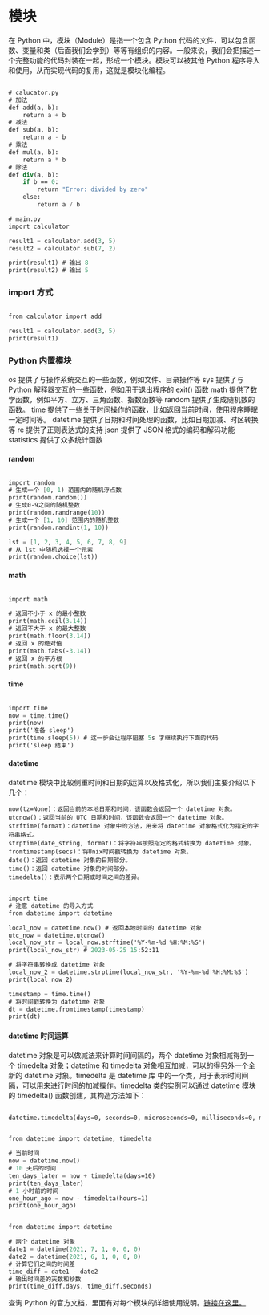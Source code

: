 # 模块
在 Python 中，模块（Module）是指一个包含 Python 代码的文件，可以包含函数、变量和类（后面我们会学到）等等有组织的内容。一般来说，我们会把描述一个完整功能的代码封装在一起，形成一个模块。模块可以被其他 Python 程序导入和使用，从而实现代码的复用，这就是模块化编程。


```scheme

# calucator.py
# 加法
def add(a, b):
    return a + b
# 减法
def sub(a, b):
    return a - b
# 乘法
def mul(a, b):
    return a * b
# 除法
def div(a, b):
    if b == 0:
        return "Error: divided by zero"
    else:
        return a / b

# main.py
import calculator

result1 = calculator.add(3, 5)
result2 = calculator.sub(7, 2)

print(result1) # 输出 8
print(result2) # 输出 5

```

### import 方式

```scheme

from calculator import add

result1 = calculator.add(3, 5)
print(result1)

```

### Python 内置模块


os	提供了与操作系统交互的一些函数，例如文件、目录操作等
sys	提供了与 Python 解释器交互的一些函数，例如用于退出程序的 exit() 函数
math	提供了数学函数，例如平方、立方、三角函数、指数函数等
random	提供了生成随机数的函数。
time	提供了一些关于时间操作的函数，比如返回当前时间，使用程序睡眠一定时间等。
datetime	提供了日期和时间处理的函数，比如日期加减、时区转换等
re	提供了正则表达式的支持
json	提供了 JSON 格式的编码和解码功能
statistics	提供了众多统计函数

#### random

```scheme

import random
# 生成一个 [0, 1) 范围内的随机浮点数
print(random.random())
# 生成0-9之间的随机整数
print(random.randrange(10))
# 生成一个 [1, 10] 范围内的随机整数
print(random.randint(1, 10))

lst = [1, 2, 3, 4, 5, 6, 7, 8, 9]
# 从 lst 中随机选择一个元素
print(random.choice(lst))

```

#### math

```scheme

import math

# 返回不小于 x 的最小整数
print(math.ceil(3.14))
# 返回不大于 x 的最大整数
print(math.floor(3.14))
# 返回 x 的绝对值
print(math.fabs(-3.14))
# 返回 x 的平方根
print(math.sqrt(9))

```

#### time

```scheme

import time
now = time.time()
print(now)
print('准备 sleep')
print(time.sleep(5)) # 这一步会让程序阻塞 5s 才继续执行下面的代码
print('sleep 结束')

```

#### datetime

datetime 模块中比较侧重时间和日期的运算以及格式化，所以我们主要介绍以下几个：

    now(tz=None)：返回当前的本地日期和时间，该函数会返回一个 datetime 对象。
    utcnow()：返回当前的 UTC 日期和时间，该函数会返回一个 datetime 对象。
    strftime(format)：datetime 对象中的方法，用来将 datetime 对象格式化为指定的字符串格式。
    strptime(date_string, format)：将字符串按照指定的格式转换为 datetime 对象。
    fromtimestamp(secs)：将Unix时间戳转换为 datetime 对象。
    date()：返回 datetime 对象的日期部分。
    time()：返回 datetime 对象的时间部分。
    timedelta()：表示两个日期或时间之间的差异。


```scheme

import time
# 注意 datetime 的导入方式
from datetime import datetime

local_now = datetime.now() # 返回本地时间的 datetime 对象
utc_now = datetime.utcnow()
local_now_str = local_now.strftime('%Y-%m-%d %H:%M:%S')
print(local_now_str) # 2023-05-25 15:52:11

# 将字符串转换成 datetime 对象
local_now_2 = datetime.strptime(local_now_str, '%Y-%m-%d %H:%M:%S')
print(local_now_2)

timestamp = time.time()
# 将时间戳转换为 datetime 对象
dt = datetime.fromtimestamp(timestamp)
print(dt)

```

#### datetime 时间运算

datetime 对象是可以做减法来计算时间间隔的，两个 datetime 对象相减得到一个 timedelta 对象；datetime 和 timedelta 对象相互加减，可以的得另外一个全新的 datetime 对象。timedelta 是 datetime 库 中的一个类，用于表示时间间隔，可以用来进行时间的加减操作。timedelta 类的实例可以通过 datetime 模块的 timedelta() 函数创建，其构造方法如下：

```scheme

datetime.timedelta(days=0, seconds=0, microseconds=0, milliseconds=0, minutes=0, hours=0, weeks=0)


from datetime import datetime, timedelta

# 当前时间
now = datetime.now()
# 10 天后的时间
ten_days_later = now + timedelta(days=10)
print(ten_days_later)
# 1 小时前的时间
one_hour_ago = now - timedelta(hours=1)
print(one_hour_ago)

```


```scheme

from datetime import datetime

# 两个 datetime 对象
date1 = datetime(2021, 7, 1, 0, 0, 0)
date2 = datetime(2021, 6, 1, 0, 0, 0)
# 计算它们之间的时间差
time_diff = date1 - date2
# 输出时间差的天数和秒数
print(time_diff.days, time_diff.seconds)

```


查询 Python 的官方文档，里面有对每个模块的详细使用说明。[链接在这里。](https://docs.python.org/zh-cn/3/tutorial/stdlib.html)